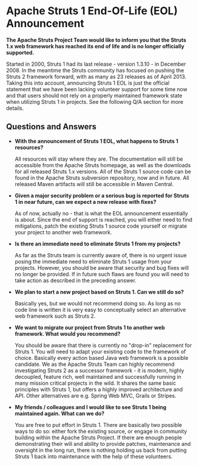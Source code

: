 <head><title>Apache Struts 1 EOL Announcement</title></head>

# Apache Struts 1 End-Of-Life (EOL) Announcement

**The Apache Struts Project Team would like to inform you that the Struts 1.x web framework has reached its end of life and is no longer officially supported.**

Started in 2000, Struts 1 had its last release - version 1.3.10 - in December 2008. In the meantime the Struts community
has focused on pushing the Struts 2 framework forward, with as many as 23 releases as of April 2013.
Taking this into account, announcing Struts 1 EOL is just the official statement that we have been lacking volunteer
support for some time now and that users should not rely on a properly maintained framework state when utilizing
Struts 1 in projects. See the following Q/A section for more details.

## Questions and Answers

*   **With the announcement of Struts 1 EOL, what happens to Struts 1 resources?**

    All resources will stay where they are. The documentation will still be accessible from the Apache Struts homepage, as well as the downloads for all released Struts 1.x versions. All of the Struts 1 source code can be found in the Apache Struts subversion repository, now and in future. All released Maven artifacts will still be accessible in Maven Central.

*   **Given a major security problem or a serious bug is reported for Struts 1 in near future, can we expect a new release with fixes?**

    As of now, actually no - that is what the EOL announcement essentially is about. Since the end of support is reached, you will either need to find mitigations, patch the existing Struts 1 source code yourself or migrate your project to another web framework.

*   **Is there an immediate need to eliminate Struts 1 from my projects?**

    As far as the Struts team is currently aware of, there is no urgent issue posing the immediate need to eliminate Struts 1 usage from your projects. However, you should be aware that security and bug fixes will no longer be provided. If in future such flaws are found you will need to take action as described in the preceding answer.

*   **We plan to start a new project based on Struts 1. Can we still do so?**

    Basically yes, but we would not recommend doing so. As long as no code line is written it is very easy to conceptually select an alternative web framework such as Struts 2.

*   **We want to migrate our project from Struts 1 to another web framework. What would you recommend?**

    You should be aware that there is currently no "drop-in" replacement for Struts 1. You will need to adapt your existing code to the framework of choice. Basically every action based Java web framework is a possible candidate. We as the Apache Struts Team can highly recommend investigating Struts 2 as a successor framework - it is modern, highly decoupled, feature rich, well maintained and successfully running in many mission critical projects in the wild. It shares the same basic principles with Struts 1, but offers a highly improved architecture and API. Other alternatives are e.g. Spring Web MVC, Grails or Stripes.

*   **My friends / colleagues and I would like to see Struts 1 being maintained again. What can we do?**

    You are free to put effort in Struts 1. There are basically two possible ways to do so: either fork the existing source, or engage in community building within the Apache Struts Project. If there are enough people demonstrating their will and ability to provide patches, maintenance and oversight in the long run, there is nothing holding us back from putting Struts 1 back into maintenance with the help of these volunteers.
